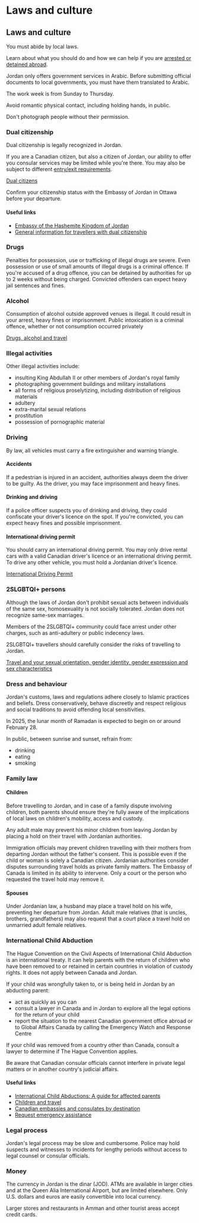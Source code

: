 # Laws and culture

## Laws and culture

You must abide by local laws.

Learn about what you should do and how we can help if you are [arrested or detained abroad](http://travel.gc.ca/assistance/emergency-info/arrest-detention).

Jordan only offers government services in Arabic. Before submitting official documents to local governments, you must have them translated to Arabic.

The work week is from Sunday to Thursday.

Avoid romantic physical contact, including holding hands, in public.

Don't photograph people without their permission.

### Dual citizenship

Dual citizenship is legally recognized in Jordan.

If you are a Canadian citizen, but also a citizen of Jordan, our ability to offer you consular services may be limited while you're there. You may also be subject to different [entry/exit requirements](#entryexit).

[Dual citizens](http://travel.gc.ca/travelling/documents/dual-citizenship)

Confirm your citizenship status with the Embassy of Jordan in Ottawa before your departure.

#### Useful links

* [Embassy of the Hashemite Kingdom of Jordan](http://embassyofjordan.ca/eng/)
* [General information for travellers with dual citizenship](https://travel.gc.ca/travelling/documents/dual-citizenship)

### Drugs

Penalties for possession, use or trafficking of illegal drugs are severe. Even possession or use of small amounts of illegal drugs is a criminal offence. If you're accused of a drug offence, you can be detained by authorities for up to 2 weeks without being charged. Convicted offenders can expect heavy jail sentences and fines.

### Alcohol

Consumption of alcohol outside approved venues is illegal. It could result in your arrest, heavy fines or imprisonment. Public intoxication is a criminal offence, whether or not consumption occurred privately

[Drugs, alcohol and travel](https://travel.gc.ca/travelling/health-safety/drugs)

### Illegal activities

Other illegal activities include:

* insulting King Abdullah II or other members of Jordan's royal family
* photographing government buildings and military installations
* all forms of religious proselytizing, including distribution of religious materials
* adultery
* extra-marital sexual relations
* prostitution
* possession of pornographic material

### Driving

By law, all vehicles must carry a fire extinguisher and warning triangle.

#### Accidents

If a pedestrian is injured in an accident, authorities always deem the driver to be guilty. As the driver, you may face imprisonment and heavy fines.

#### Drinking and driving

If a police officer suspects you of drinking and driving, they could confiscate your driver's licence on the spot. If you're convicted, you can expect heavy fines and possible imprisonment.

#### International driving permit

You should carry an international driving permit. You may only drive rental cars with a valid Canadian driver's licence or an international driving permit. To drive any other vehicle, you must hold a Jordanian driver's licence.

[International Driving Permit](https://travel.gc.ca/travelling/documents/international-driving-permit)

### 2SLGBTQI+ persons

Although the laws of Jordan don't prohibit sexual acts between individuals of the same sex, homosexuality is not socially tolerated. Jordan does not recognize same-sex marriages.

Members of the 2SLGBTQI+ community could face arrest under other charges, such as anti-adultery or public indecency laws.

2SLGBTQI+ travellers should carefully consider the risks of travelling to Jordan.

[Travel and your sexual orientation, gender identity, gender expression and sex characteristics](https://travel.gc.ca/travelling/health-safety/lgbt-travel)

### Dress and behaviour

Jordan's customs, laws and regulations adhere closely to Islamic practices and beliefs. Dress conservatively, behave discreetly and respect religious and social traditions to avoid offending local sensitivities.

In 2025, the lunar month of Ramadan is expected to begin on or around February 28.

In public, between sunrise and sunset, refrain from:

* drinking
* eating
* smoking

### Family law

#### Children

Before travelling to Jordan, and in case of a family dispute involving children, both parents should ensure they're fully aware of the implications of local laws on children's mobility, access and custody.

Any adult male may prevent his minor children from leaving Jordan by placing a hold on their travel with Jordanian authorities.

Immigration officials may prevent children travelling with their mothers from departing Jordan without the father's consent. This is possible even if the child or woman is solely a Canadian citizen. Jordanian authorities consider disputes surrounding travel holds as private family matters. The Embassy of Canada is limited in its ability to intervene. Only a court or the person who requested the travel hold may remove it.

#### Spouses

Under Jordanian law, a husband may place a travel hold on his wife, preventing her departure from Jordan. Adult male relatives (that is uncles, brothers, grandfathers) may also request that a court place a travel hold on unmarried adult female relatives.

### International Child Abduction

The Hague Convention on the Civil Aspects of International Child Abduction is an international treaty. It can help parents with the return of children who have been removed to or retained in certain countries in violation of custody rights. It does not apply between Canada and Jordan.

If your child was wrongfully taken to, or is being held in Jordan by an abducting parent:

* act as quickly as you can
* consult a lawyer in Canada and in Jordan to explore all the legal options for the return of your child
* report the situation to the nearest Canadian government office abroad or to Global Affairs Canada by calling the Emergency Watch and Response Centre

If your child was removed from a country other than Canada, consult a lawyer to determine if The Hague Convention applies.

Be aware that Canadian consular officials cannot interfere in private legal matters or in another country's judicial affairs.

#### Useful links

* [International Child Abductions: A guide for affected parents](https://travel.gc.ca/travelling/publications/international-child-abductions)
* [Children and travel](https://travel.gc.ca/travelling/children)
* [Canadian embassies and consulates by destination](https://travel.gc.ca/assistance/embassies-consulates)
* [Request emergency assistance](https://travel.gc.ca/assistance/emergency-assistance)

### Legal process

Jordan's legal process may be slow and cumbersome. Police may hold suspects and witnesses to incidents for lengthy periods without access to legal counsel or consular officials.

### Money

The currency in Jordan is the dinar (JOD). ATMs are available in larger cities and at the Queen Alia International Airport, but are limited elsewhere. Only U.S. dollars and euros are easily convertible into local currency.

Larger stores and restaurants in Amman and other tourist areas accept credit cards.